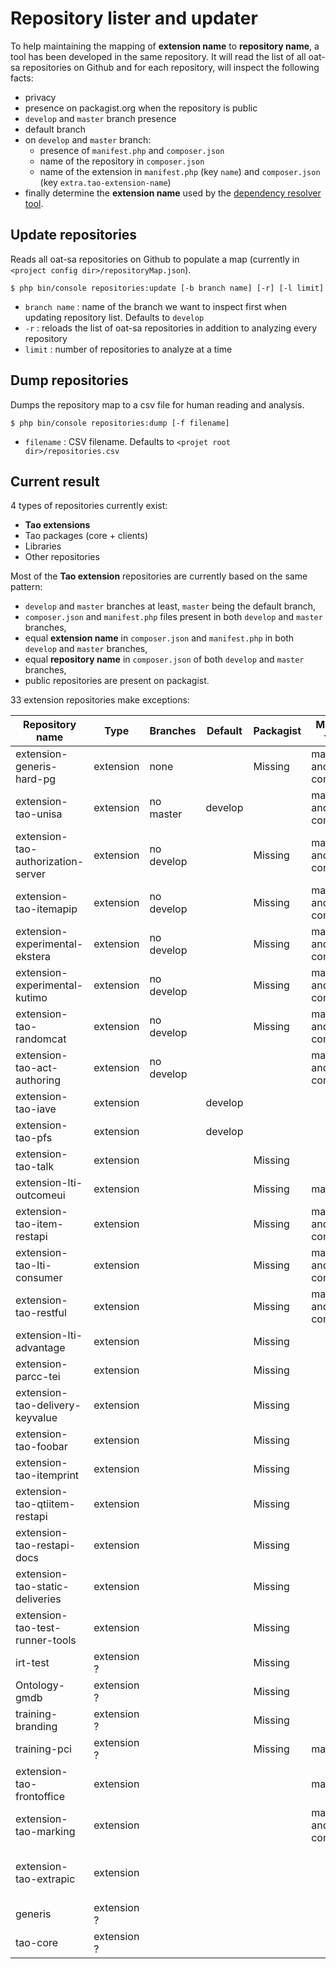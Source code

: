 # Repository lister and updater

To help maintaining the mapping of **extension name** to **repository name**, a tool has been developed in the same repository.
It will read the list of all oat-sa repositories on Github and for each repository, will inspect the following facts:

- privacy
- presence on packagist.org when the repository is public
- `develop` and `master` branch presence
- default branch
- on `develop` and `master` branch:
    - presence of `manifest.php` and `composer.json`
    - name of the repository in `composer.json`
    - name of the extension in `manifest.php` (key `name`) and `composer.json` (key `extra.tao-extension-name`)
- finally determine the **extension name** used by the [dependency resolver tool](dependency-resolver.md).


## Update repositories

Reads all oat-sa repositories on Github to populate a map (currently in `<project config dir>/repositoryMap.json`).

```
$ php bin/console repositories:update [-b branch name] [-r] [-l limit]
```

- `branch name` : name of the branch we want to inspect first when updating repository list. Defaults to `develop`
- `-r` : reloads the list of oat-sa repositories in addition to analyzing every repository
- `limit` : number of repositories to analyze at a time


## Dump repositories

Dumps the repository map to a csv file for human reading and analysis.

```
$ php bin/console repositories:dump [-f filename]
```

- `filename` : CSV filename. Defaults to `<projet root dir>/repositories.csv`


## Current result

4 types of repositories currently exist:
- **Tao extensions**
- Tao packages (core + clients)
- Libraries
- Other repositories

Most of the **Tao extension** repositories are currently based on the same pattern:

- `develop` and `master` branches at least, `master` being the default branch,
- `composer.json` and `manifest.php` files present in both `develop` and `master` branches,
- equal **extension name** in `composer.json` and `manifest.php` in both `develop` and `master` branches,
- equal **repository name** in `composer.json` of both `develop` and `master` branches,
- public repositories are present on packagist.

33 extension repositories make exceptions:

| Repository name                    | Type        | Branches   | Default | Packagist | Missing files         | Repository name         | Extension names                             | 
|------------------------------------|-------------|------------|---------|-----------|-----------------------|-------------------------|---------------------------------------------| 
| extension-generis-hard-pg          | extension   | none       |         | Missing   | manifest and composer |                         | none                                        | 
| extension-tao-unisa                | extension   | no master  | develop |           | manifest and composer |                         |                                             | 
| extension-tao-authorization-server | extension   | no develop |         | Missing   | manifest and composer |                         | none                                        | 
| extension-tao-itemapip             | extension   | no develop |         | Missing   | manifest and composer |                         | none                                        | 
| extension-experimental-ekstera     | extension   | no develop |         | Missing   | manifest and composer |                         |                                             | 
| extension-experimental-kutimo      | extension   | no develop |         | Missing   | manifest and composer |                         |                                             | 
| extension-tao-randomcat            | extension   | no develop |         | Missing   | manifest and composer |                         |                                             | 
| extension-tao-act-authoring        | extension   | no develop |         |           | manifest and composer |                         |                                             | 
| extension-tao-iave                 | extension   |            | develop |           |                       |                         |                                             | 
| extension-tao-pfs                  | extension   |            | develop |           |                       |                         |                                             | 
| extension-tao-talk                 | extension   |            |         | Missing   |                       | taoTalk (composer.json) |                                             | 
| extension-lti-outcomeui            | extension   |            |         | Missing   | manifest              |                         |                                             | 
| extension-tao-item-restapi         | extension   |            |         | Missing   | manifest and composer |                         |                                             | 
| extension-tao-lti-consumer         | extension   |            |         | Missing   | manifest and composer |                         |                                             | 
| extension-tao-restful              | extension   |            |         | Missing   | manifest and composer |                         |                                             | 
| extension-lti-advantage            | extension   |            |         | Missing   |                       |                         |                                             | 
| extension-parcc-tei                | extension   |            |         | Missing   |                       |                         |                                             | 
| extension-tao-delivery-keyvalue    | extension   |            |         | Missing   |                       |                         |                                             | 
| extension-tao-foobar               | extension   |            |         | Missing   |                       |                         |                                             | 
| extension-tao-itemprint            | extension   |            |         | Missing   |                       |                         |                                             | 
| extension-tao-qtiitem-restapi      | extension   |            |         | Missing   |                       |                         |                                             | 
| extension-tao-restapi-docs         | extension   |            |         | Missing   |                       |                         |                                             | 
| extension-tao-static-deliveries    | extension   |            |         | Missing   |                       |                         |                                             | 
| extension-tao-test-runner-tools    | extension   |            |         | Missing   |                       |                         |                                             | 
| irt-test                           | extension ? |            |         | Missing   |                       |                         | irtTest                                     | 
| Ontology-gmdb                      | extension ? |            |         | Missing   |                       | taoGmdb (composer.json) | taoGmdb                                     | 
| training-branding                  | extension ? |            |         | Missing   |                       |                         | trainingBranding                            | 
| training-pci                       | extension ? |            |         | Missing   | manifest              |                         | trainingPci                                 | 
| extension-tao-frontoffice          | extension   |            |         |           | manifest              |                         |                                             | 
| extension-tao-marking              | extension   |            |         |           | manifest and composer |                         |                                             | 
| extension-tao-extrapic             | extension   |            |         |           |                       |                         | taoExtraPic (develop), taoTextHelp (master) | 
| generis                            | extension ? |            |         |           |                       |                         | generis                                     | 
| tao-core                           | extension ? |            |         |           |                       |                         | tao                                         | 



